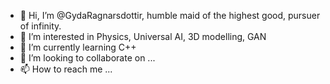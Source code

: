 - 👋 Hi, I’m @GydaRagnarsdottir, humble maid of the highest good, pursuer of infinity.
- 👀 I’m interested in Physics, Universal AI, 3D modelling, GAN
- 🌱 I’m currently learning C++
- 💞️ I’m looking to collaborate on ...
- 📫 How to reach me ...

<!---
GydaRagnarsdottir/GydaRagnarsdottir is a ✨ special ✨ repository because its `README.md` (this file) appears on your GitHub profile.
You can click the Preview link to take a look at your changes.
--->
